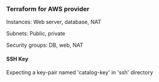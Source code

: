 ### Terraform for AWS provider

Instances: Web server, database, NAT

Subnets: Public, private

Security groups: DB, web, NAT

#### SSH Key

Expecting a key-pair named 'catalog-key' in 'ssh' directory 
